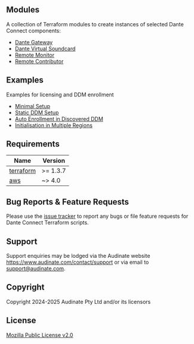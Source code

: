 ## Modules

A collection of Terraform modules to create instances of selected Dante Connect components:

* [Dante Gateway](modules/gateway)
* [Dante Virtual Soundcard](modules/virtual-soundcard)
* [Remote Monitor](modules/remote-monitor)
* [Remote Contributor](modules/remote-contributor)

## Examples

Examples for licensing and DDM enrollment

* [Minimal Setup](examples/minimal-setup/)
* [Static DDM Setup](examples/static-ddm-setup/)
* [Auto Enrollment in Discovered DDM](examples/auto-enrollment-in-discovered-ddm/)
* [Initialisation in Multiple Regions](examples/multi-region-setup/)

## Requirements

| Name | Version |
|------|---------|
| <a name="requirement_terraform"></a> [terraform](#requirement\_terraform) | >= 1.3.7 |
| <a name="requirement_aws"></a> [aws](#requirement\_aws) | ~> 4.0 |

## Bug Reports & Feature Requests
Please use the [issue tracker](https://github.com/Audinate/terraform-aws-dante-connect/issues) to report any bugs or file feature requests for Dante Connect Terraform scripts.

## Support
Support enquiries may be lodged via the Audinate website https://www.audinate.com/contact/support or via email to support@audinate.com.

## Copyright
Copyright 2024-2025 Audinate Pty Ltd and/or its licensors

## License
[Mozilla Public License v2.0](./LICENSE)
